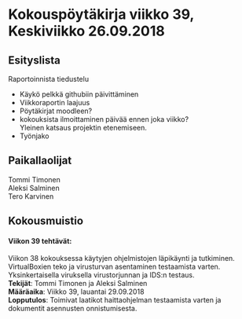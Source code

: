 # Kokouspöytäkirja viikko 39, Keskiviikko 26.09.2018  

## Esityslista  
Raportoinnista tiedustelu  
* Käykö pelkkä githubiin päivittäminen
* Viikkoraportin laajuus
* Pöytäkirjat moodleen?
* kokouksista ilmoittaminen päivää ennen joka viikko?  
Yleinen katsaus projektin etenemiseen.
* Työnjako


## Paikallaolijat
Tommi Timonen  
Aleksi Salminen  
Tero Karvinen  

## Kokousmuistio
  
#### Viikon 39 tehtävät:  
Viikon 38 kokouksessa käytyjen ohjelmistojen läpikäynti ja tutkiminen.  
VirtualBoxien teko ja virusturvan asentaminen testaamista varten.  
Yksinkertaisella viruksella virustorjunnan ja IDS:n testaus.  
**Tekijät**: Tommi Timonen ja Aleksi Salminen  
**Määräaika**: Viikko 39, lauantai 29.09.2018  
**Lopputulos**: Toimivat laatikot haittaohjelman testaamista varten ja dokumentit asennusten onnistumisesta.  

